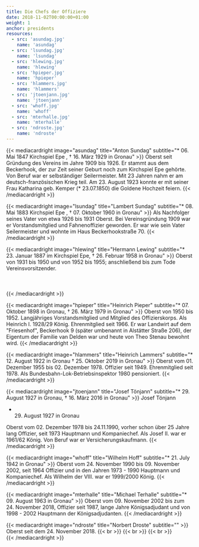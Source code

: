 ```yaml
---
title: Die Chefs der Offiziere
date: 2018-11-02T00:00:00+01:00
weight: 1
anchor: presidents
resources:
  - src: 'asundag.jpg'
    name: 'asundag'
  - src: 'lsundag.jpg'
    name: 'lsundag'
  - src: 'hlewing.jpg'
    name: 'hlewing'
  - src: 'hpieper.jpg'
    name: 'hpieper'
  - src: 'hlammers.jpg'
    name: 'hlammers'
  - src: 'jtoenjann.jpg'
    name: 'jtoenjann'
  - src: 'whoff.jpg'
    name: 'whoff'
  - src: 'mterhalle.jpg'
    name: 'mterhalle'
  - src: 'ndroste.jpg'
    name: 'ndroste'
---
```


{{< mediacardright image="asundag" title="Anton Sundag" subtitle="* 06. Mai 1847 Kirchspiel Epe , † 16. März 1929 in Gronau" >}} 
Oberst seit Gründung des Vereins im Jahre 1909 bis 1926. Er stammt aus dem Beckerhook, der zur Zeit seiner Geburt noch 
zum Kirchspiel Epe gehörte. Von Beruf war er selbständiger Seilermeister. Mit 23 Jahren nahm er am deutsch-französischen 
Krieg teil. Am 23. August 1923 konnte er mit seiner Frau Katharina geb. Kemper (*&nbsp;23.07.1850) die Goldene Hochzeit feiern.
{{< /mediacardright >}}

{{< mediacardright image="lsundag" title="Lambert Sundag" subtitle="* 08. Mai 1883 Kirchspiel Epe , † 07. Oktober 1960 in Gronau" >}} 
Als Nachfolger seines Vater von etwa 1926 bis 1931 Oberst. Bei Vereinsgründung 1909 war er Vorstandsmitglied und 
Fahnenoffizier geworden. Er war wie sein Vater Seilermeister und wohnte im Haus Beckerhookstraße 70. 
{{< /mediacardright >}}

{{< mediacardright image="hlewing" title="Hermann Lewing" subtitle="* 23. Januar 1887 im Kirchspiel Epe, † 26. Februar 1958 in Gronau" >}} 
Oberst von 1931 bis 1950 und von 1952 bis 1955; anschließend bis zum Tode Vereinsvorsitzender.
<br><br>
<br><br>
{{< /mediacardright >}}

{{< mediacardright image="hpieper" title="Heinrich Pieper" subtitle="* 07. Oktober 1898 in Gronau, † 26. März 1979 in Gronau" >}} 
Oberst von 1950 bis 1952. Langjähriges Vorstandsmitglied und Mitglied des Offizierskorps. 
Als Heinrich I. 1928/29 König. Ehrenmitglied seit 1966. Er war Landwirt auf dem "Friesenhof", Beckerhook 9 
(später umbenannt in Alstätter Straße 206), der Eigentum der Familie van Delden war und heute von Theo Stenau bewohnt wird.
{{< /mediacardright >}}

{{< mediacardright image="hlammers" title="Heinrich Lammers" subtitle="* 12. August 1922 in Gronau † 25. Oktober 2019 in Gronau" >}} 
Oberst vom 01. Dezember 1955 bis 02. Dezember 1978. Offizier seit 1949. Ehrenmitglied seit 1978. 
Als Bundesbahn-Lok-Betriebsinspektor 1980 pensioniert.
{{< /mediacardright >}}

{{< mediacardright image="jtoenjann" title="Josef Tönjann" subtitle="* 29. August 1927 in Gronau, † 16. März 2016 in Gronau" >}} 
 Josef Tönjann
* 29. August 1927 in Gronau

Oberst vom 02. Dezember 1978 bis 24.11.1990, vorher schon über 25 Jahre lang Offizier, seit 1973 Hauptmann und Kompaniechef. 
Als Josef II. war er 1961/62 König. Von Beruf war er Versicherungskaufmann. 
{{< /mediacardright >}}

{{< mediacardright image="whoff" title="Wilhelm Hoff" subtitle="* 21. July 1942 in Gronau" >}} 
Oberst vom 24. November 1990 bis 09. November 2002, seit 1964 Offizier und in den Jahren 1973 - 1990 Hauptmann und Kompaniechef. 
Als Wilhelm der VIII. war er 1999/2000 König.
{{< /mediacardright >}}

{{< mediacardright image="mterhalle" title="Michael Terhalle" subtitle="* 09. August 1963 in Gronau" >}} 
Oberst vom 09. November 2002 bis zum 24. November 2018, Offizier seit 1987, lange Jahre Königsadjudant und von 1998 - 2002 Hauptmann 
der Königsadjudanten.
{{< /mediacardright >}}

{{< mediacardright image="ndroste" title="Norbert Droste" subtitle="" >}} 
Oberst seit dem 24. November 2018.
{{< br >}} 
{{< br >}} 
{{< br >}}  
{{< /mediacardright >}}
